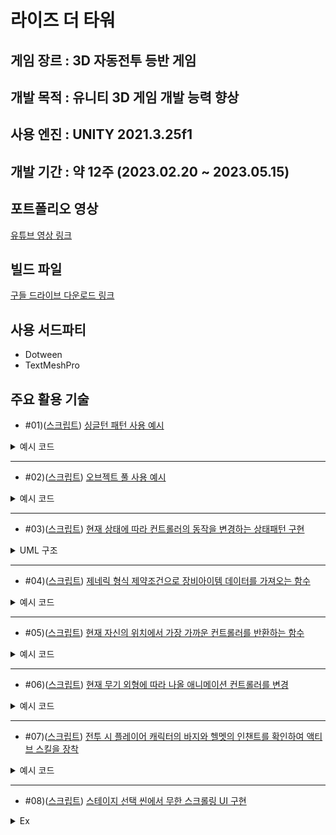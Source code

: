 라이즈 더 타워
===


게임 장르 : 3D 자동전투 등반 게임
---

개발 목적 : 유니티 3D 게임 개발 능력 향상
---

사용 엔진 : UNITY 2021.3.25f1
---


개발 기간 : 약 12주 (2023.02.20 ~ 2023.05.15)
---


포트폴리오 영상
---
[유튜브 영상 링크](https://youtu.be/K_3etDquoiI)


빌드 파일
---
[구들 드라이브 다운로드 링크](https://drive.google.com/file/d/1qSuFW2CfGxNXUO3ecfuxjRgxlbR9l___/view?usp=sharing)


사용 서드파티
---
* Dotween
* TextMeshPro


주요 활용 기술
---
* #01)([스크립트](https://github.com/dkckacka1/RiseTheTower-3DPortfolio-/blob/a22175eea5794bc14b153e6e37f9398d5f7a520b/RPG/Assets/02.%20Scripts/Core/Battle/BattleManager.cs#L22)) [싱글턴 패턴 사용 예시](https://copractice.tistory.com/90)

<details>
<summary>예시 코드</summary>
  
```csharp
private static BattleManager instance;
public static BattleManager Instance
{
    get
    {
        if (instance == null)
        {
            Debug.LogWarning("BattleManager is NULL");
            return null;
        }

        return instance;
    }
}
```
```csharp
private void Awake()
{
    // 싱글톤 패턴
    if (instance == null)
    {
        instance = this;
        battleUI = GetComponentInChildren<BattleSceneUIManager>();
        objectPool = GetComponentInChildren<ObjectPooling>();
    }
    else
    {
        Destroy(this.gameObject);
        return;
    }
}
```
</details>

---

* #02)([스크립트](https://github.com/dkckacka1/RiseTheTower-3DPortfolio-/blob/a22175eea5794bc14b153e6e37f9398d5f7a520b/RPG/Assets/02.%20Scripts/Core/Battle/ObjectPooling.cs#L14)) [오브젝트 풀 사용 예시](https://copractice.tistory.com/91)


<details>
<summary>예시 코드</summary>
  
```csharp
Queue<BattleText> battleTextPool = new Queue<BattleText>(); // 전투 텍스트 오브젝트 풀

// 전투 텍스트를 생성합니다.
public BattleText CreateText()
{
    // 부모 오브젝트 하위에 전투 텍스트를 생성합니다.
    GameObject obj = Instantiate(battleTextPrefab, battleTextParent.transform);
    BattleText text = obj.GetComponent<BattleText>();
    return text;
}

// 오브젝트 풀에 있는 전투 텍스트를 반환합니다.
public BattleText GetText(string textStr, Vector3 position, DamagedType type = DamagedType.Normal)
{
    BattleText text;

    if (battleTextPool.Count > 0)
    {
        // 풀에 있는 것 사용
        text = battleTextPool.Dequeue();

    }
    else
    {
        // 새로 만들어서 풀에 넣기
        text = CreateText();
    }

    // 전투 텍스트를 세팅합니다.
    text.Init(textStr, position, type);
    text.gameObject.SetActive(true);

    return text;
}

// 전투 텍스트를 풀에 반환합니다.
public void ReturnText(BattleText text)
{
    text.gameObject.SetActive(false);
    battleTextPool.Enqueue(text);
}
```
</details>

---

* #03)([스크립트](https://github.com/dkckacka1/RiseTheTower-3DPortfolio-/blob/a22175eea5794bc14b153e6e37f9398d5f7a520b/RPG/Assets/02.%20Scripts/Controller/Controller.cs#L213)) [현재 상태에 따라 컨트롤러의 동작을 변경하는 상태패턴 구현](https://copractice.tistory.com/92)


<details>
<summary>UML 구조</summary>
  
![img](https://github.com/dkckacka1/RiseTheTower-3DPortfolio-/assets/125544460/cf9572d8-c607-4ab3-86ff-b2e86c357572)

</details>

---

* #04)([스크립트](https://github.com/dkckacka1/RiseTheTower-3DPortfolio-/blob/main/RPG/Assets/02.%20Scripts/Core/Main/GameManager.cs#L158)) [제네릭 형식 제약조건으로 장비아이템 데이터를 가져오는 함수](https://copractice.tistory.com/93)


<details>
<summary>예시 코드</summary>
  
```csharp
// 장비 아이템 데이터를 가져옵니다.
public bool GetEquipmentData<T>(int id,out T sourceData) where T : EquipmentData
{
    EquipmentData data;
    if (!equipmentDataDic.TryGetValue(id, out data))
        // 찾는 ID가 없다면
    {
        Debug.LogError("찾는 데이터가 없습니다.");
        sourceData = null;
        return false;
    }

    // 찾은 데이터를 T 로 변환합니다.
    sourceData = data as T;
    if (sourceData == null)
        // 변환 값이 없다면
    {
        Debug.LogError("찾은 데이터가 잘못된 데이터입니다.");
        return false;
    }

    return true;
}
```
</details>

---

* #05)([스크립트](https://github.com/dkckacka1/RiseTheTower-3DPortfolio-/blob/a22175eea5794bc14b153e6e37f9398d5f7a520b/RPG/Assets/02.%20Scripts/Core/Battle/BattleManager.cs#L487)) [현재 자신의 위치에서 가장 가까운 컨트롤러를 반환하는 함수](https://copractice.tistory.com/94)


<details>
<summary>예시 코드</summary>
  
```csharp
/// <summary>
/// 가장 가까운 T를 찾아서 리턴합니다.
/// </summary>
/// <typeparam name="T">Controller한정</typeparam>
public T ReturnNearDistanceController<T>(Transform transform) where T : Controller
{
    if (typeof(T) == typeof(PlayerController))
    // 찾는 컨트롤러가 플레이어 컨트롤러라면
    {
        if (livePlayer != null)
        {
            return livePlayer as T;
        }
    }
    else if (typeof(T) == typeof(EnemyController))
        // 찾는 컨트롤러가 에너미컨트롤러 라면
    {
        // 생존한 적리스트를 가져옵니다.
        List<EnemyController> list = liveEnemies.Where(enemy => !enemy.battleStatus.isDead).ToList();
        // 생존한 적이 없다면 null 리턴
        if (list.Count == 0) return null;

        // 리스트를 순회하면서 가장 가까운 적을 찾습니다.
        Controller nearTarget = list[0];
        float distance = Vector3.Distance(nearTarget.transform.position, transform.position);
        for (int i = 1; i < list.Count; i++)
        {
            float newDistance = Vector3.Distance(list[i].transform.position, transform.position);

            if (distance > newDistance)
            {
                nearTarget = list[i];
                distance = newDistance;
            }
        }

        // T 타입으로 형변환 해서 전달 해줍니다.
        return (T)nearTarget;
    }

    return null;
}
```
</details>

---

* #06)([스크립트](https://github.com/dkckacka1/RiseTheTower-3DPortfolio-/blob/main/RPG/Assets/02.%20Scripts/Character/CharacterAppearance.cs)) [현재 무기 외형에 따라 나올 애니메이션 컨트롤러를 변경](https://copractice.tistory.com/95)


<details>
<summary>예시 코드</summary>
  
```csharp
public void EquipWeapon(int weaponApparenceID, weaponHandleType weaponType)
{
    // 현재 무기 외형 ID 값을 가져옵니다.
    var childCount =  weaponHandle.childCount;
    // 현재 무기 외형을 제외한 다른 외형은 모두 꺼줍니다.
    for (int i = 0; i < childCount; i++)
    {
        weaponHandle.GetChild(i).gameObject.SetActive(false);
    }
    weaponHandle.GetChild(weaponApparenceID).gameObject.SetActive(true);

    Animator animator;
    if ((animator = GetComponent<Animator>()) != null)
    {
        // 현재 무기의 외형에 따라 애니메이션 컨트롤러를 변경합니다.
        // 런타임 도중 애니메이터의 애니메이션 컨트롤러를 변경하려면
        // animator.runtimeAnimatorController를 변경해주어야 한다.
        switch (weaponType)
        {
            case weaponHandleType.OneHandedWeapon:
                animator.runtimeAnimatorController = oneHandedWeaponAniamtor as RuntimeAnimatorController;
                animator.Rebind();
                break;
            case weaponHandleType.TwoHandedWeapon:
                animator.runtimeAnimatorController = twoHandedWeaponAttackAnimator as RuntimeAnimatorController;
                animator.Rebind();
                break;
        }
    }
}
```
</details>

---

* #07)([스크립트](https://github.com/dkckacka1/RiseTheTower-3DPortfolio-/blob/a22175eea5794bc14b153e6e37f9398d5f7a520b/RPG/Assets/02.%20Scripts/UI/BattleSceneUI/BattleSceneUIManager.cs#L110)) [전투 시 플레이어 캐릭터의 바지와 헬멧의 인챈트를 확인하여 액티브 스킬을 장착](https://copractice.tistory.com/96)


<details>
<summary>예시 코드</summary>
  
```csharp
// 액티브 스킬을 세팅합니다.
public void InitAbility(Helmet helmet, Pants pants, BattleStatus status)
{
    if (helmet.suffix != null && helmet.suffix.isIncantAbility)
        // 헬멧의 접미 인챈트가 있고 인챈트에 따로 효과가 있다면
    {
        HelmetIncant incant = helmet.suffix as HelmetIncant;

        // 인챈트에서 효과 정보를 가지고 와서 세팅합니다.
        helmetAbility.gameObject.SetActive(true);
        helmetAbility.Init(helmet.suffix.abilityIcon, incant.skillCoolTime);
        helmetAbility.AbilityBtn.onClick.AddListener(() => 
        {
            if (BattleManager.Instance.currentBattleState != BattleSceneState.Battle) return;

            incant.ActiveSkill(status);
        });
    }
    else
    {
        // 없다면 스킬 UI를 숨겨줍니다.
        helmetAbility.gameObject.SetActive(false);
    }

    if (pants.suffix != null && pants.suffix.isIncantAbility)
        // 바지에 접미 인챈트가 있고 인챈트에 따로 효과가 있다면
    {
        PantsIncant incant = pants.suffix as PantsIncant;

        // 인챈트에서 효과 정보를 가지고 와서 세팅합니다.
        PantsAbility.gameObject.SetActive(true);
        PantsAbility.Init(pants.suffix.abilityIcon, incant.skillCoolTime);
        PantsAbility.AbilityBtn.onClick.AddListener(() => 
        {
            if (BattleManager.Instance.currentBattleState != BattleSceneState.Battle) return;

            incant.ActiveSkill(status);
        });
    }
    else
    {
        // 없다면 스킬 UI를 숨겨줍니다.
        PantsAbility.gameObject.SetActive(false);
    }
}
```
</details>

---

* #08)([스크립트](https://copractice.tistory.com/97)) [스테이지 선택 씬에서 무한 스크롤링 UI 구현](https://github.com/dkckacka1/RiseTheTower-3DPortfolio-/blob/a22175eea5794bc14b153e6e37f9398d5f7a520b/RPG/Assets/02.%20Scripts/UI/StageChoiceSceneUI/StageScrollViewController.cs#L10)

<details>
<summary>Ex</summary>
  
![ScrollView](https://github.com/dkckacka1/RiseTheTower-3DPortfolio-/assets/125544460/53e3f184-9ded-424a-8eeb-fd0c57fb0427)

</details>
